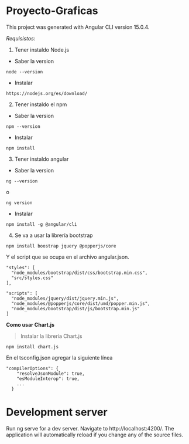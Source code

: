 # Proyecto-Graficas
This project was generated with Angular CLI version 15.0.4.

*Requisistos:*

1. Tener instaldo Node.js

- Saber la version
```
node --version 
```
- Instalar
```
https://nodejs.org/es/download/ 
```

2. Tener instaldo el npm 

- Saber la version
```
npm --version 
```
- Instalar
```
npm install  
```

3. Tener instaldo angular 

- Saber la version
```
ng --version
```
o
```
ng version 
```
- Instalar
```
npm install -g @angular/cli 
```

4. Se va a usar la librería bootstrap 
```
npm install boostrap jquery @popperjs/core 
```
Y el script que se ocupa en el archivo angular.json.
```
"styles": [
  "node_modules/bootstrap/dist/css/bootstrap.min.css",
  "src/styles.css"
],

"scripts": [
  "node_modules/jquery/dist/jquery.min.js",
  "node_modules/@popperjs/core/dist/umd/popper.min.js",
  "node_modules/bootstrap/dist/js/bootstrap.min.js"
]
```

**Como usar Chart.js**

> Instalar la librería Chart.js
```
npm install chart.js
```
En el tsconfig.json agregar la siguiente línea
```
"compilerOptions": {
    "resolveJsonModule": true,
    "esModuleInterop": true,
    ...
  }
```

# Development server
Run ng serve for a dev server. Navigate to http://localhost:4200/. The application will automatically reload if you change any of the source files.

